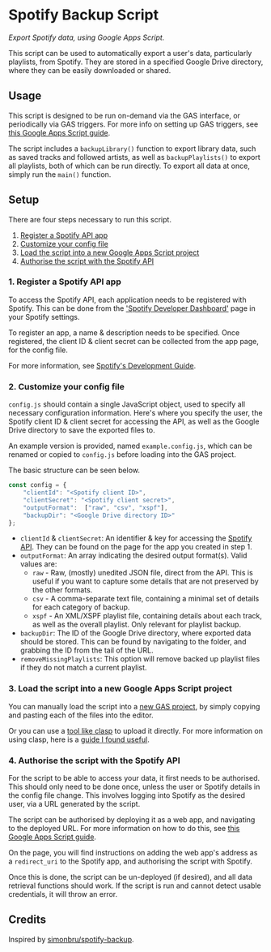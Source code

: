 # Spotify Backup Script

*Export Spotify data, using Google Apps Script.*

This script can be used to automatically export a user's data, particularly
playlists, from Spotify. They are stored in a specified Google Drive
directory, where they can be easily downloaded or shared.

## Usage

This script is designed to be run on-demand via the GAS interface, or
periodically via GAS triggers. For more info on setting up GAS triggers, see
[this Google Apps Script guide](https://developers.google.com/apps-script/guides/triggers).

The script includes a `backupLibrary()` function to export library data, such
as saved tracks and followed artists, as well as `backupPlaylists()` to export
all playlists, both of which can be run directly. To export all data at once,
simply run the `main()` function.

## Setup

There are four steps necessary to run this script.

1. [Register a Spotify API app](#1.-Register-a-Spotify-API-app)
2. [Customize your config file](#2.-Customize-your-config-file)
3. [Load the script into a new Google Apps Script project](#3.-Load-the-script-into-a-new-Google-Apps-Script-project)
4. [Authorise the script with the Spotify API](#4.-Authorise-the-script-with-the-Spotify-API)

### 1. Register a Spotify API app

To access the Spotify API, each application needs to be registered with Spotify.
This can be done from the
['Spotify Developer Dashboard'](https://developer.spotify.com/dashboard/applications)
page in your Spotify settings.

To register an app, a name & description needs to be specified. Once
registered, the client ID & client secret can be collected from the app page,
for the config file.

For more information, see
[Spotify's Development Guide](https://developer.spotify.com/documentation/general/guides/app-settings/).

### 2. Customize your config file

`config.js` should contain a single JavaScript object, used to specify all
necessary configuration information. Here's where you specify the user, the
Spotify client ID & client secret for accessing the API, as well as the
Google Drive directory to save the exported files to.

An example version is provided, named `example.config.js`, which can be
renamed or copied to `config.js` before loading into the GAS project.

The basic structure can be seen below.

```js
const config = {
    "clientId": "<Spotify client ID>",
    "clientSecret": "<Spotify client secret>",
    "outputFormat":  ["raw", "csv", "xspf"],
    "backupDir": "<Google Drive directory ID>"
};
```

+ `clientId` & `clientSecret`: An identifier & key for accessing the
    [Spotify API](https://developer.spotify.com/dashboard/applications).
    They can be found on the page for the app you created in step 1.
+ `outputFormat`: An array indicating the desired output format(s).
    Valid values are:
    * `raw` - Raw, (mostly) unedited JSON file, direct from the API.
        This is useful if you want to capture some details that are not
        preserved by the other formats.
    * `csv` - A comma-separate text file, containing a minimal set of details
        for each category of backup.
    * `xspf` - An XML/XSPF playlist file, containing details about each track,
        as well as the overall playlist. Only relevant for playlist backup.
+ `backupDir`: The ID of the Google Drive directory, where exported data
    should be stored. This can be found by navigating to the folder, and
    grabbing the ID from the tail of the URL.
+ `removeMissingPlaylists`: This option will remove backed up playlist files if
    they do not match a current playlist.


### 3. Load the script into a new Google Apps Script project

You can manually load the script into a
[new GAS project](https://www.google.com/script/start/), by simply copying and
pasting each of the files into the editor.

Or you can use a
[tool like clasp](https://developers.google.com/apps-script/guides/clasp)
to upload it directly. For more information on using clasp, here is a
[guide I found useful](https://github.com/gscharf94/Clasp-Basics-for-Reddit).

### 4. Authorise the script with the Spotify API

For the script to be able to access your data, it first needs to be authorised.
This should only need to be done once, unless the user or Spotify details in the
config file change. This involves logging into Spotify as the desired user,
via a URL generated by the script.

The script can be authorised by deploying it as a web app, and navigating to
the deployed URL. For more information on how to do this, see
[this Google Apps Script guide](https://developers.google.com/apps-script/guides/web#deploy_a_script_as_a_web_app).

On the page, you will find instructions on adding the web app's address as a
`redirect_uri` to the Spotify app, and authorising the script with Spotify.

Once this is done, the script can be un-deployed (if desired), and all data
retrieval functions should work. If the script is run and cannot detect usable
credentials, it will throw an error.

## Credits

Inspired by [simonbru/spotify-backup](https://github.com/simonbru/spotify-backup).
